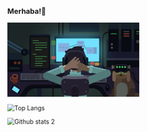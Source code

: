 ### Merhaba!👋

<!--
**aliyulkebir0062/aliyulkebir0062** is a ✨ _special_ ✨ repository because its `README.md` (this file) appears on your GitHub profile.

Here are some ideas to get you started:

- 🔭 I’m currently working on ...
- 🌱 I’m currently learning ...
- 👯 I’m looking to collaborate on ...
- 🤔 I’m looking for help with ...
- 💬 Ask me about ...
- 📫 How to reach me: ...
- 😄 Pronouns: ...
- ⚡ Fun fact: ...
-->

<img src="photo.jpg" width="300">

![Top Langs](https://github-readme-stats.vercel.app/api/top-langs/?username=aliyulkebir0062&hide_progress=true)

![Github stats 2](https://github-readme-stats.vercel.app/api?username=aliyulkebir0062&show_icons=true&theme=radical)
